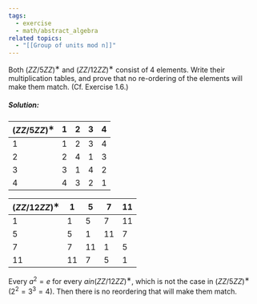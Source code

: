 ```yaml
---
tags:
  - exercise
  - math/abstract_algebra
related topics:
  - "[[Group of units mod n]]"
---
```

Both $( ZZ/5 ZZ)^∗$ and $( ZZ/12 ZZ)^∗$ consist of 4 elements. Write their multiplication tables, and prove that no re-ordering of the elements will make them match. (Cf. Exercise 1.6.)
##### Solution:

| $( ZZ/5 ZZ)^∗$ | $1$ | $2$ | $3$ | $4$ |
| ---------------------------- | --- | --- | --- | --- |
| $1$ | $1$ | $2$ | $3$ | $4$ |
| $2$ | $2$ | $4$ | $1$ | $3$ |
| $3$ | $3$ | $1$ | $4$ | $2$ |
| $4$ | $4$ | $3$ | $2$ | $1$ |

| $( ZZ/12 ZZ)^∗$ | $1$ | $5$ | $7$ | $11$ |
| ----------------------------- | ---- | ---- | ---- | ---- |
| $1$ | $1$ | $5$ | $7$ | $11$ |
| $5$ | $5$ | $1$ | $11$ | $7$ |
| $7$ | $7$ | $11$ | $1$ | $5$ |
| $11$ | $11$ | $7$ | $5$ | $1$ |
Every $a^2=e$ for every $a in ( ZZ/12 ZZ)^∗$, which is not the case in $( ZZ/5 ZZ)^∗$ ($2^2=3^3=4$). Then there is no reordering that will make them match.